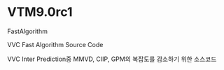 # VTM9.0rc1
FastAlgorithm

VVC Fast Algorithm Source Code

VVC Inter Prediction중 MMVD, CIIP, GPM의 복잡도를 감소하기 위한 소스코드
